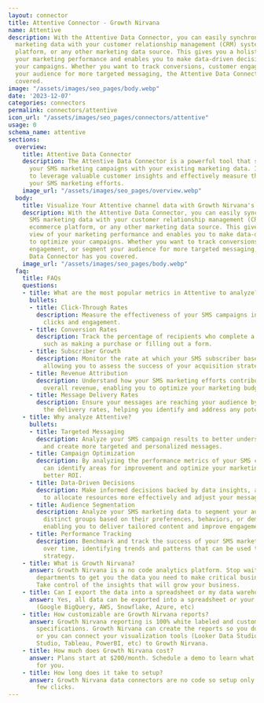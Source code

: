 ```yaml
---
layout: connector
title: Attentive Connector - Growth Nirvana
name: Attentive
description: With the Attentive Data Connector, you can easily synchronize your SMS
  marketing data with your customer relationship management (CRM) system, ecommerce
  platform, or any other marketing data source. This gives you a holistic view of
  your marketing performance and enables you to make data-driven decisions to optimize
  your campaigns. Whether you want to track conversions, customer engagement, or segment
  your audience for more targeted messaging, the Attentive Data Connector has you
  covered.
image: "/assets/images/seo_pages/body.webp"
date: '2023-12-07'
categories: connectors
permalink: connectors/attentive
icon_url: "/assets/images/seo_pages/connectors/attentive"
usage: 0
schema_name: attentive
sections:
  overview:
    title: Attentive Data Connector
    description: The Attentive Data Connector is a powerful tool that seamlessly integrates
      your SMS marketing campaigns with your existing marketing data. It allows you
      to leverage valuable customer insights and effectively measure the success of
      your SMS marketing efforts.
    image_url: "/assets/images/seo_pages/overview.webp"
  body:
    title: Visualize Your Attentive channel data with Growth Nirvana's Attentive Connector
    description: With the Attentive Data Connector, you can easily synchronize your
      SMS marketing data with your customer relationship management (CRM) system,
      ecommerce platform, or any other marketing data source. This gives you a holistic
      view of your marketing performance and enables you to make data-driven decisions
      to optimize your campaigns. Whether you want to track conversions, customer
      engagement, or segment your audience for more targeted messaging, the Attentive
      Data Connector has you covered.
    image_url: "/assets/images/seo_pages/body.webp"
  faq:
    title: FAQs
    questions:
    - title: What are the most popular metrics in Attentive to analyze?
      bullets:
      - title: Click-Through Rates
        description: Measure the effectiveness of your SMS campaigns in generating
          clicks and engagement.
      - title: Conversion Rates
        description: Track the percentage of recipients who complete a desired action,
          such as making a purchase or filling out a form.
      - title: Subscriber Growth
        description: Monitor the rate at which your SMS subscriber base is growing,
          allowing you to assess the success of your acquisition strategies.
      - title: Revenue Attribution
        description: Understand how your SMS marketing efforts contribute to your
          overall revenue, enabling you to optimize your marketing budget and resources.
      - title: Message Delivery Rates
        description: Ensure your messages are reaching your audience by monitoring
          the delivery rates, helping you identify and address any potential issues.
    - title: Why analyze Attentive?
      bullets:
      - title: Targeted Messaging
        description: Analyze your SMS campaign results to better understand your audience
          and create more targeted and personalized messages.
      - title: Campaign Optimization
        description: By analyzing the performance metrics of your SMS campaigns, you
          can identify areas for improvement and optimize your marketing efforts for
          better ROI.
      - title: Data-Driven Decisions
        description: Make informed decisions backed by data insights, allowing you
          to allocate resources more effectively and adjust your messaging strategy.
      - title: Audience Segmentation
        description: Analyze your SMS marketing data to segment your audience into
          distinct groups based on their preferences, behaviors, or demographics,
          enabling you to deliver tailored content and improve engagement.
      - title: Performance Tracking
        description: Benchmark and track the success of your SMS marketing campaigns
          over time, identifying trends and patterns that can be used to refine your
          strategy.
    - title: What is Growth Nirvana?
      answer: Growth Nirvana is a no code analytics platform. Stop waiting for other
        departments to get you the data you need to make critical business decisions.
        Take control of the insights that will grow your business.
    - title: Can I export the data into a spreadsheet or my data warehouse?
      answer: Yes, all data can be exported into a spreadsheet or your data warehouse
        (Google BigQuery, AWS, Snowflake, Azure, etc)
    - title: How customizable are Growth Nirvana reports?
      answer: Growth Nirvana reporting is 100% white labeled and customized to your
        specifications. Growth Nirvana can create the reports so you don’t have to
        or you can connect your visualization tools (Looker Data Studio/Google Data
        Studio, Tableau, PowerBI, etc) to Growth Nirvana.
    - title: How much does Growth Nirvana cost?
      answer: Plans start at $200/month. Schedule a demo to learn what plan is best
        for you.
    - title: How long does it take to setup?
      answer: Growth Nirvana data connectors are no code so setup only requires a
        few clicks.
---
```

